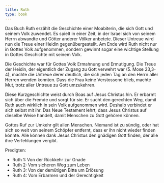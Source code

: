 ```yaml
---
title: Ruth
type: book
---
```


Das Buch Ruth erzählt die Geschichte einer Moabiterin, die sich Gott und seinem Volk zuwendet. Es spielt in einer Zeit, in der Israel sich von seinem Herrn abwandte und Götter anderer Völker anbetete. Dieser Untreue wird nun die Treue einer Heidin gegenübergestellt. Am Ende wird Ruth nicht nur in Gottes Volk aufgenommen, sondern gewinnt sogar eine wichtige Stellung in Gottes Geschichte mit seinem Volk.

Die Geschichte war für Gottes Volk Ermahnung und Ermutigung. Die Treue der Heidin, der eigentlich der Zugang zu Gott verwehrt war (5. Mose 23,3-4), machte die Untreue derer deutlich, die sich jeden Tag an den Herrn aller Herren wenden konnten. Dass die Frau keine Verstossene blieb, machte Mut, trotz aller Untreue zu Gott umzukehren.

Diese Kurzgeschichte weist durch Boas auf Jesus Christus hin. Er erbarmt sich über die Fremde und sorgt für sie. Er sucht den gerechten Weg, damit Ruth auch wirklich in sein Volk aufgenommen wird. Deshalb verbindet er sich selbst mit ihr. Das Neue Testament lehrt, dass Jesus Christus auf dieselbe Weise handelt, damit Menschen zu Gott gehören können.

Gottes Ruf zur Umkehr gilt allen Menschen. Niemand ist zu sündig, oder hat sich so weit von seinem Schöpfer entfernt, dass er ihn nicht wieder finden könnte. Alle können dank Jesus Christus den gnädigen Gott finden, der alle ihre Verfehlungen vergibt.

Predigten:

- Ruth 1: Von der Rückkehr zur Gnade
- Ruth 2: Vom sicheren Weg zum Leben
- Ruth 3: Von der demütigen Bitte um Erlösung
- Ruth 4: Vom Erbarmen und der Gerechtigkeit

